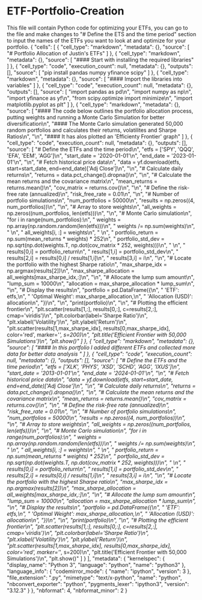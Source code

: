 # ETF-Portfolio-Creation
This file will contain Python code for optimizing your ETFs, you can go to the file and make changes to "# Define the ETS and the time period" section to input the names of the ETFs you want to look at and optimize for your portfolio.
{
 "cells": [
  {
   "cell_type": "markdown",
   "metadata": {},
   "source": [
    "# Portfolio Allocation of Justin's ETFs"
   ]
  },
  {
   "cell_type": "markdown",
   "metadata": {},
   "source": [
    "#### Start with installing the required libraries"
   ]
  },
  {
   "cell_type": "code",
   "execution_count": null,
   "metadata": {},
   "outputs": [],
   "source": [
    "pip install pandas numpy yfinance scipy"
   ]
  },
  {
   "cell_type": "markdown",
   "metadata": {},
   "source": [
    "#### Import the libraries into variables"
   ]
  },
  {
   "cell_type": "code",
   "execution_count": null,
   "metadata": {},
   "outputs": [],
   "source": [
    "import pandas as pd\n",
    "import numpy as np\n",
    "import yfinance as yf\n",
    "from scipy.optimize import minimize\n",
    "import matplotlib.pyplot as plt"
   ]
  },
  {
   "cell_type": "markdown",
   "metadata": {},
   "source": [
    "#### The code below outlines the portfolio allocation process, putting weights and running a Monte Carlo Simulation for better diversification\n",
    "#### The Monte Carlo simulation generated 50,000 random portfolios and calculates their returns, volatilites and Sharpe Ratios\n",
    "\n",
    "#### It has alos plotted an 'Efficienty Frontier' graph"
   ]
  },
  {
   "cell_type": "code",
   "execution_count": null,
   "metadata": {},
   "outputs": [],
   "source": [
    "# Define the ETFs and the time period\n",
    "etfs = ['SPY', 'QQQ', 'EFA', 'EEM', 'AGG']\n",
    "start_date = '2020-01-01'\n",
    "end_date = '2023-01-01'\n",
    "\n",
    "# Fetch historical price data\n",
    "data = yf.download(etfs, start=start_date, end=end_date)['Adj Close']\n",
    "\n",
    "# Calculate daily returns\n",
    "returns = data.pct_change().dropna()\n",
    "\n",
    "# Calculate the mean returns and the covariance matrix\n",
    "mean_returns = returns.mean()\n",
    "cov_matrix = returns.cov()\n",
    "\n",
    "# Define the risk-free rate (annualized)\n",
    "risk_free_rate = 0.01\n",
    "\n",
    "# Number of portfolio simulations\n",
    "num_portfolios = 50000\n",
    "results = np.zeros((4, num_portfolios))\n",
    "\n",
    "# Array to store weights\n",
    "all_weights = np.zeros((num_portfolios, len(etfs)))\n",
    "\n",
    "# Monte Carlo simulation\n",
    "for i in range(num_portfolios):\n",
    "    weights = np.array(np.random.random(len(etfs)))\n",
    "    weights /= np.sum(weights)\n",
    "    \n",
    "    all_weights[i, :] = weights\n",
    "    \n",
    "    portfolio_return = np.sum(mean_returns * weights) * 252\n",
    "    portfolio_std_dev = np.sqrt(np.dot(weights.T, np.dot(cov_matrix * 252, weights)))\n",
    "    \n",
    "    results[0,i] = portfolio_return\n",
    "    results[1,i] = portfolio_std_dev\n",
    "    results[2,i] = results[0,i] / results[1,i]\n",
    "    results[3,i] = i\n",
    "\n",
    "# Locate the portfolio with the highest Sharpe ratio\n",
    "max_sharpe_idx = np.argmax(results[2])\n",
    "max_sharpe_allocation = all_weights[max_sharpe_idx,:]\n",
    "\n",
    "# Allocate the lump sum amount\n",
    "lump_sum = 10000\n",
    "allocation = max_sharpe_allocation * lump_sum\n",
    "\n",
    "# Display the results\n",
    "portfolio = pd.DataFrame({\n",
    "    'ETF': etfs,\n",
    "    'Optimal Weight': max_sharpe_allocation,\n",
    "    'Allocation (USD)': allocation\n",
    "})\n",
    "\n",
    "print(portfolio)\n",
    "\n",
    "# Plotting the efficient frontier\n",
    "plt.scatter(results[1,:], results[0,:], c=results[2,:], cmap='viridis')\n",
    "plt.colorbar(label='Sharpe Ratio')\n",
    "plt.xlabel('Volatility')\n",
    "plt.ylabel('Return')\n",
    "plt.scatter(results[1,max_sharpe_idx], results[0,max_sharpe_idx], color='red', marker='*', s=200)\n",
    "plt.title('Efficient Frontier with 50,000 Simulations')\n",
    "plt.show()"
   ]
  },
  {
   "cell_type": "markdown",
   "metadata": {},
   "source": [
    "#### In this portfolio I added different ETFs and collected more data for better data analysis "
   ]
  },
  {
   "cell_type": "code",
   "execution_count": null,
   "metadata": {},
   "outputs": [],
   "source": [
    "# Define the ETFs and the time period\n",
    "etfs = ['XLK', 'PHYS', 'XSD', 'SCHD', 'AGG', 'IXUS']\n",
    "start_date = '2013-01-01'\n",
    "end_date = '2024-01-01'\n",
    "\n",
    "# Fetch historical price data\n",
    "data = yf.download(etfs, start=start_date, end=end_date)['Adj Close']\n",
    "\n",
    "# Calculate daily returns\n",
    "returns = data.pct_change().dropna()\n",
    "\n",
    "# Calculate the mean returns and the covariance matrix\n",
    "mean_returns = returns.mean()\n",
    "cov_matrix = returns.cov()\n",
    "\n",
    "# Define the risk-free rate (annualized)\n",
    "risk_free_rate = 0.01\n",
    "\n",
    "# Number of portfolio simulations\n",
    "num_portfolios = 50000\n",
    "results = np.zeros((4, num_portfolios))\n",
    "\n",
    "# Array to store weights\n",
    "all_weights = np.zeros((num_portfolios, len(etfs)))\n",
    "\n",
    "# Monte Carlo simulation\n",
    "for i in range(num_portfolios):\n",
    "    weights = np.array(np.random.random(len(etfs)))\n",
    "    weights /= np.sum(weights)\n",
    "    \n",
    "    all_weights[i, :] = weights\n",
    "    \n",
    "    portfolio_return = np.sum(mean_returns * weights) * 252\n",
    "    portfolio_std_dev = np.sqrt(np.dot(weights.T, np.dot(cov_matrix * 252, weights)))\n",
    "    \n",
    "    results[0,i] = portfolio_return\n",
    "    results[1,i] = portfolio_std_dev\n",
    "    results[2,i] = results[0,i] / results[1,i]\n",
    "    results[3,i] = i\n",
    "\n",
    "# Locate the portfolio with the highest Sharpe ratio\n",
    "max_sharpe_idx = np.argmax(results[2])\n",
    "max_sharpe_allocation = all_weights[max_sharpe_idx,:]\n",
    "\n",
    "# Allocate the lump sum amount\n",
    "lump_sum = 10000\n",
    "allocation = max_sharpe_allocation * lump_sum\n",
    "\n",
    "# Display the results\n",
    "portfolio = pd.DataFrame({\n",
    "    'ETF': etfs,\n",
    "    'Optimal Weight': max_sharpe_allocation,\n",
    "    'Allocation (USD)': allocation\n",
    "})\n",
    "\n",
    "print(portfolio)\n",
    "\n",
    "# Plotting the efficient frontier\n",
    "plt.scatter(results[1,:], results[0,:], c=results[2,:], cmap='viridis')\n",
    "plt.colorbar(label='Sharpe Ratio')\n",
    "plt.xlabel('Volatility')\n",
    "plt.ylabel('Return')\n",
    "plt.scatter(results[1,max_sharpe_idx], results[0,max_sharpe_idx], color='red', marker='*', s=200)\n",
    "plt.title('Efficient Frontier with 50,000 Simulations')\n",
    "plt.show()"
   ]
  }
 ],
 "metadata": {
  "kernelspec": {
   "display_name": "Python 3",
   "language": "python",
   "name": "python3"
  },
  "language_info": {
   "codemirror_mode": {
    "name": "ipython",
    "version": 3
   },
   "file_extension": ".py",
   "mimetype": "text/x-python",
   "name": "python",
   "nbconvert_exporter": "python",
   "pygments_lexer": "ipython3",
   "version": "3.12.3"
  }
 },
 "nbformat": 4,
 "nbformat_minor": 2
}
